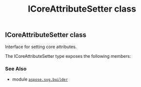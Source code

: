 ﻿---
title: ICoreAttributeSetter class
second_title: Aspose.SVG for Python via .NET API References
description: 
type: docs
weight: 180
url: /python-net/aspose.svg.builder/icoreattributesetter/
is_root: false
---

## ICoreAttributeSetter class

Interface for setting core attributes.



The ICoreAttributeSetter type exposes the following members:


### See Also
* module [`aspose.svg.builder`](..)
